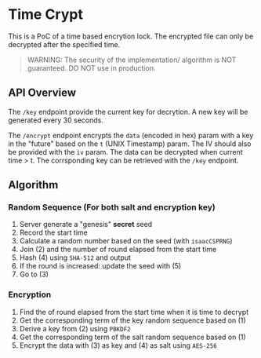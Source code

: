 
# Time Crypt

This is a PoC of a time based encrytion lock. The encrypted file can only be decrypted after the specified time.

> WARNING: The security of the implementation/ algorithm is NOT guaranteed. DO NOT use in production.

## API Overview

The `/key` endpoint provide the current key for decrytion. A new key will be generated every 30 seconds.

The `/encrypt` endpoint encrypts the `data` (encoded in hex) param with a key in the "future" based on the `t` (UNIX Timestamp) param. The IV should also be provided with the `iv` param. The data can be decrypted when current time > t. The corrsponding key can be retrieved with the `/key` endpoint.

## Algorithm

### Random Sequence (For both salt and encryption key)

1.  Server generate a "genesis"  **secret**  seed
2.  Record the start time
3.  Calculate a random number based on the seed (with `isaacCSPRNG`)
4.  Join (2) and the number of round elapsed from the start time
5.  Hash (4) using  `SHA-512`  and output
6.  If the round is increased: update the seed with (5)
7.  Go to (3)

### Encryption

1.  Find the of round elapsed from the start time when it is time to decrypt
2.  Get the corresponding term of the key random sequence based on (1)
3.  Derive a key from (2) using  `PBKDF2`
4.  Get the corresponding term of the salt random sequence based on (1)
5.  Encrypt the data with (3) as key and (4) as salt using  `AES-256`
